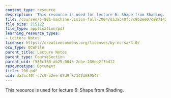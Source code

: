 ```yaml
---
content_type: resource
description: 'This resource is used for lecture 6: Shape from Shading.'
file: /courses/6-801-machine-vision-fall-2004/da3ac40fc7c9b2ee07d9871423689547_l06.pdf
file_size: 215122
file_type: application/pdf
learning_resource_types:
- Lecture Notes
license: https://creativecommons.org/licenses/by-nc-sa/4.0/
ocw_type: OCWFile
parent_title: Lecture Notes
parent_type: CourseSection
parent_uid: f586c168-ab25-0043-2cbe-286ec2f7bd12
resourcetype: Document
title: l06.pdf
uid: da3ac40f-c7c9-b2ee-07d9-871423689547
---
```

This resource is used for lecture 6: Shape from Shading.